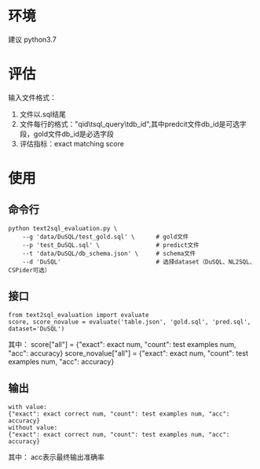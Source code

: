 # 环境
建议 python3.7

# 评估
输入文件格式：
1. 文件以.sql结尾
2. 文件每行的格式："qid\tsql_query\tdb_id",其中predcit文件db_id是可选字段，gold文件db_id是必选字段
3. 评估指标：exact matching score

# 使用

## 命令行

    python text2sql_evaluation.py \
        --g 'data/DuSQL/test_gold.sql' \      # gold文件
        --p 'test_DuSQL.sql' \                # predict文件
        --t 'data/DuSQL/db_schema.json' \     # schema文件
        --d 'DuSQL'                           # 选择dataset（DuSQL、NL2SQL、CSPider可选）

## 接口

    from text2sql_evaluation import evaluate
    score, score_novalue = evaluate('table.json', 'gold.sql', 'pred.sql', dataset='DuSQL')
其中：
    score["all"] = {"exact": exact num, "count": test examples num, "acc": accuracy}
    score_novalue["all"] = {"exact": exact num, "count": test examples num, "acc": accuracy}

## 输出
    with value:
    {"exact": exact correct num, "count": test examples num, "acc": accuracy}
    without value:
    {"exact": exact correct num, "count": test examples num, "acc": accuracy}
其中：
    acc表示最终输出准确率
    
